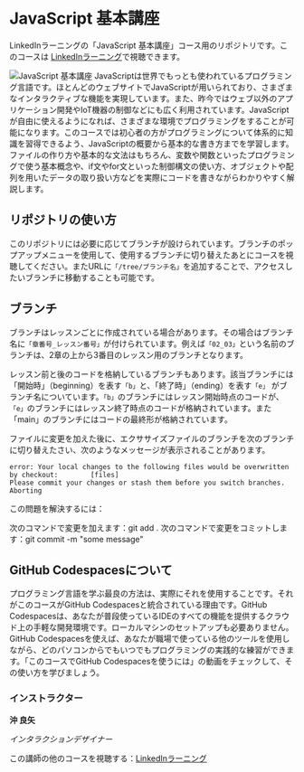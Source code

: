 # JavaScript 基本講座
LinkedInラーニングの「JavaScript 基本講座」コース用のリポジトリです。このコースは [LinkedInラーニング][lil-course-url]で視聴できます。

![JavaScript 基本講座][lil-thumbnail-url] 
JavaScriptは世界でもっとも使われているプログラミング言語です。ほとんどのウェブサイトでJavaScriptが用いられており、さまざまなインタラクティブな機能を実現しています。また、昨今ではウェブ以外のアプリケーション開発やIoT機器の制御などにも広く利用されています。JavaScriptが自由に使えるようになれば、さまざまな環境でプログラミングをすることが可能になります。このコースでは初心者の方がプログラミングについて体系的に知識を習得できるよう、JavaScriptの概要から基本的な書き方までを学習します。ファイルの作り方や基本的な文法はもちろん、変数や関数といったプログラミングで使う基本概念や、if文やfor文といった制御構文の使い方、オブジェクトや配列を用いたデータの取り扱い方などを実際にコードを書きながらわかりやすく解説します。

## リポジトリの使い方
このリポジトリには必要に応じてブランチが設けられています。ブランチのポップアップメニューを使用して、使用するブランチに切り替えたあとにコースを視聴してください。またURLに`「/tree/ブランチ名」`を追加することで、アクセスしたいブランチに移動することも可能です。

## ブランチ
ブランチはレッスンごとに作成されている場合があります。その場合はブランチ名に`「章番号_レッスン番号」`が付けられています。例えば`「02_03」`という名前のブランチは、2章の上から3番目のレッスン用のブランチとなります。

レッスン前と後のコードを格納しているブランチもあります。該当ブランチには「開始時」（beginning）を表す`「b」`と、「終了時」（ending）を表す`「e」` がブランチ名についています。`「b」`のブランチにはレッスン開始時点のコードが、`「e」`のブランチにはレッスン終了時点のコードが格納されています。また「main」のブランチにはコードの最終形が格納されています。

ファイルに変更を加えた後に、エクササイズファイルのブランチを次のブランチに切り替えたさい、次のようなメッセージが表示されることがあります。

    error: Your local changes to the following files would be overwritten by checkout:        [files]
    Please commit your changes or stash them before you switch branches.
    Aborting

この問題を解決するには：
	
次のコマンドで変更を加えます：git add .
次のコマンドで変更をコミットします：git commit -m "some message"

## GitHub Codespacesについて
プログラミング言語を学ぶ最良の方法は、実際にそれを使用することです。それがこのコースがGitHub Codespacesと統合されている理由です。GitHub Codespacesは、あなたが普段使っているIDEのすべての機能を提供するクラウド上の手軽な開発環境です。ローカルマシンのセットアップも必要ありません。 GitHub Codespacesを使えば、あなたが職場で使っている他のツールを使用しながら、どのパソコンからでもいつでもプログラミングの実践的な練習ができます。「このコースでGitHub Codespacesを使うには」の動画をチェックして、その使い方を学びましょう。

### インストラクター

**沖 良矢**

_インタラクションデザイナー_

この講師の他のコースを視聴する：[LinkedInラーニング](https://www.linkedin.com/learning/instructors/8515347)

[lil-course-url]: https://www.linkedin.com/learning/learning-wpf
[lil-thumbnail-url]: https://cdn.lynda.com/course/2875095/2875095-1615224395432-16x9.jpg
